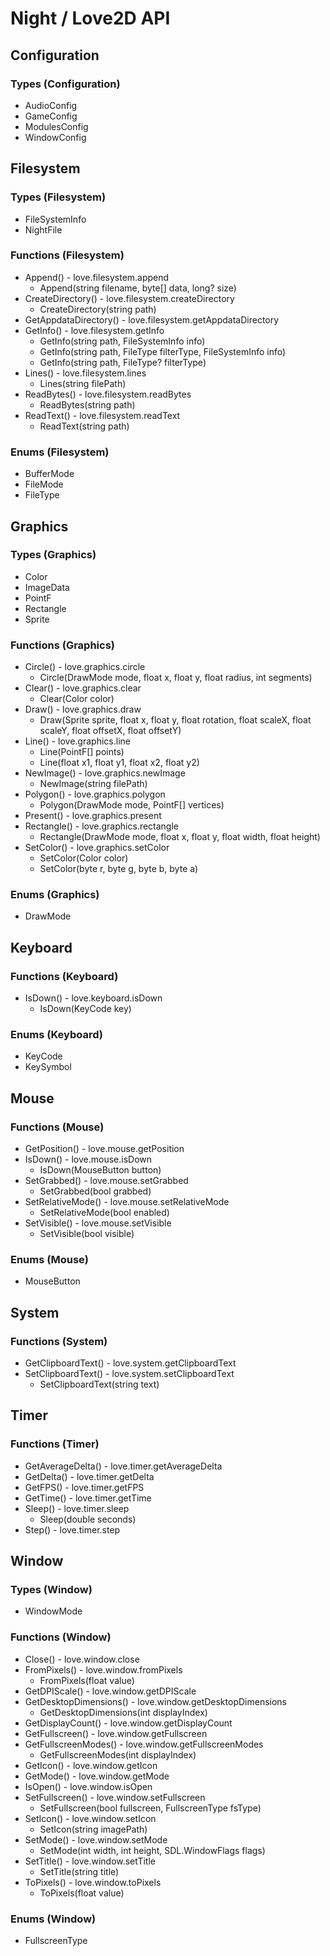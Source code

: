 # Night / Love2D API

## Configuration

### Types (Configuration)

- AudioConfig
- GameConfig
- ModulesConfig
- WindowConfig

## Filesystem

### Types (Filesystem)

- FileSystemInfo
- NightFile

### Functions (Filesystem)

- Append() - love.filesystem.append
  - Append(string filename, byte[] data, long? size)
- CreateDirectory() - love.filesystem.createDirectory
  - CreateDirectory(string path)
- GetAppdataDirectory() - love.filesystem.getAppdataDirectory
- GetInfo() - love.filesystem.getInfo
  - GetInfo(string path, FileSystemInfo info)
  - GetInfo(string path, FileType filterType, FileSystemInfo info)
  - GetInfo(string path, FileType? filterType)
- Lines() - love.filesystem.lines
  - Lines(string filePath)
- ReadBytes() - love.filesystem.readBytes
  - ReadBytes(string path)
- ReadText() - love.filesystem.readText
  - ReadText(string path)

### Enums (Filesystem)

- BufferMode
- FileMode
- FileType

## Graphics

### Types (Graphics)

- Color
- ImageData
- PointF
- Rectangle
- Sprite

### Functions (Graphics)

- Circle() - love.graphics.circle
  - Circle(DrawMode mode, float x, float y, float radius, int segments)
- Clear() - love.graphics.clear
  - Clear(Color color)
- Draw() - love.graphics.draw
  - Draw(Sprite sprite, float x, float y, float rotation, float scaleX, float scaleY, float offsetX, float offsetY)
- Line() - love.graphics.line
  - Line(PointF[] points)
  - Line(float x1, float y1, float x2, float y2)
- NewImage() - love.graphics.newImage
  - NewImage(string filePath)
- Polygon() - love.graphics.polygon
  - Polygon(DrawMode mode, PointF[] vertices)
- Present() - love.graphics.present
- Rectangle() - love.graphics.rectangle
  - Rectangle(DrawMode mode, float x, float y, float width, float height)
- SetColor() - love.graphics.setColor
  - SetColor(Color color)
  - SetColor(byte r, byte g, byte b, byte a)

### Enums (Graphics)

- DrawMode

## Keyboard

### Functions (Keyboard)

- IsDown() - love.keyboard.isDown
  - IsDown(KeyCode key)

### Enums (Keyboard)

- KeyCode
- KeySymbol

## Mouse

### Functions (Mouse)

- GetPosition() - love.mouse.getPosition
- IsDown() - love.mouse.isDown
  - IsDown(MouseButton button)
- SetGrabbed() - love.mouse.setGrabbed
  - SetGrabbed(bool grabbed)
- SetRelativeMode() - love.mouse.setRelativeMode
  - SetRelativeMode(bool enabled)
- SetVisible() - love.mouse.setVisible
  - SetVisible(bool visible)

### Enums (Mouse)

- MouseButton

## System

### Functions (System)

- GetClipboardText() - love.system.getClipboardText
- SetClipboardText() - love.system.setClipboardText
  - SetClipboardText(string text)

## Timer

### Functions (Timer)

- GetAverageDelta() - love.timer.getAverageDelta
- GetDelta() - love.timer.getDelta
- GetFPS() - love.timer.getFPS
- GetTime() - love.timer.getTime
- Sleep() - love.timer.sleep
  - Sleep(double seconds)
- Step() - love.timer.step

## Window

### Types (Window)

- WindowMode

### Functions (Window)

- Close() - love.window.close
- FromPixels() - love.window.fromPixels
  - FromPixels(float value)
- GetDPIScale() - love.window.getDPIScale
- GetDesktopDimensions() - love.window.getDesktopDimensions
  - GetDesktopDimensions(int displayIndex)
- GetDisplayCount() - love.window.getDisplayCount
- GetFullscreen() - love.window.getFullscreen
- GetFullscreenModes() - love.window.getFullscreenModes
  - GetFullscreenModes(int displayIndex)
- GetIcon() - love.window.getIcon
- GetMode() - love.window.getMode
- IsOpen() - love.window.isOpen
- SetFullscreen() - love.window.setFullscreen
  - SetFullscreen(bool fullscreen, FullscreenType fsType)
- SetIcon() - love.window.setIcon
  - SetIcon(string imagePath)
- SetMode() - love.window.setMode
  - SetMode(int width, int height, SDL.WindowFlags flags)
- SetTitle() - love.window.setTitle
  - SetTitle(string title)
- ToPixels() - love.window.toPixels
  - ToPixels(float value)

### Enums (Window)

- FullscreenType
